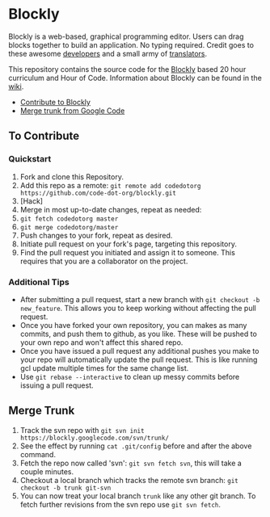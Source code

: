 # Blockly

Blockly is a web-based, graphical programming editor. Users can drag blocks together to build an application. No typing required. Credit goes to these awesome [developers](https://code.google.com/p/blockly/wiki/Credits#Engineers) and a small army of [translators](https://code.google.com/p/blockly/wiki/Credits#Translators).

This repository contains the source code for the [Blockly](https://code.google.com/p/blockly/) based 20 hour curriculum and Hour of Code. Information about Blockly can be found in the [wiki](https://code.google.com/p/blockly/w/list).

- [Contribute to Blockly](#to-contribute)
- [Merge trunk from Google Code](#merge-trunk)

## To Contribute

### Quickstart

1. Fork and clone this Repository.
2. Add this repo as a remote: `git remote add codedotorg https://github.com/code-dot-org/blockly.git`
3. [Hack]
4. Merge in most up-to-date changes, repeat as needed:
  1. `git fetch codedotorg master`
  2. `git merge codedotorg/master`
4. Push changes to your fork, repeat as desired.
5. Initiate pull request on your fork's page, targeting this repository.
6. Find the pull request you initiated and assign it to someone. This requires that you are a collaborator on the project.

### Additional Tips

- After submitting a pull request, start a new branch with `git checkout -b new_feature`. This allows you to keep working without affecting the pull request.
- Once you have forked your own repository, you can makes as many commits, and push them to github, as you like. These will be pushed to your own repo and won't affect this shared repo. 
- Once you have issued a pull request any additional pushes you make to your repo will automatically update the pull request. This is like running gcl update multiple times for the same change list.
- Use `git rebase --interactive` to clean up messy commits before issuing a pull request. 

## Merge Trunk

1. Track the svn repo with `git svn init https://blockly.googlecode.com/svn/trunk/`
  1. See the effect by running `cat .git/config` before and after the above command.
2. Fetch the repo now called 'svn': `git svn fetch svn`, this will take a couple minutes.
4. Checkout a local branch which tracks the remote svn branch: `git checkout -b trunk git-svn`
5. You can now treat your local branch `trunk` like any other git branch. To fetch further revisions from the svn repo use `git svn fetch`.

